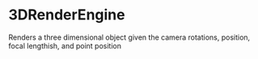 # 3DRenderEngine

Renders a three dimensional object given the camera rotations, position, focal lengthish, and point position
